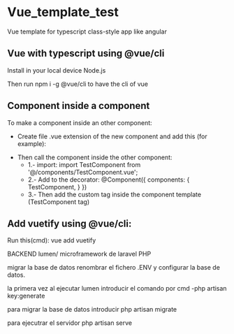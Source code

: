 # Vue_template_test

Vue template for typescript class-style app like angular

## Vue with typescript using @vue/cli

Install in your local device Node.js

Then run npm i -g @vue/cli to have the cli of vue

## Component inside a component
To make a component inside an other component:
- Create file .vue extension of the new component and add this (for example):

<template>
</template>
<script lang="ts">
import { Component, Prop, Vue } from 'vue-property-decorator';
@Component
export default class TestComponent extends Vue {}
</script>
<style scoped>
</style>


- Then call the component inside the other component:
    - 1.- import: import TestComponent from '@/components/TestComponent.vue';
    - 2.- Add to the decorator: @Component({
                                    components: {
                                        TestComponent,
                                    }
                                })
    - 3.- Then add the custom tag inside the component template (TestComponent tag)

## Add vuetify using @vue/cli:
Run this(cmd): vue add vuetify

BACKEND 
lumen/ microframework de laravel PHP

migrar la base de datos
renombrar el fichero .ENV y configurar la base de datos.

la primera vez al ejecutar lumen introducir el comando por cmd -php artisan key:generate

para migrar la base de datos introducir php artisan migrate

para ejecutrar el servidor php artisan serve